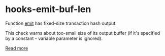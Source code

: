 # hooks-emit-buf-len

Function [emit](https://xrpl-hooks.readme.io/reference/emit) has fixed-size transaction hash output.

This check warns about too-small size of its output buffer (if it's specified by a constant - variable parameter is ignored).

[Read more](https://xrpl-hooks.readme.io/docs/emitted-transactions)
